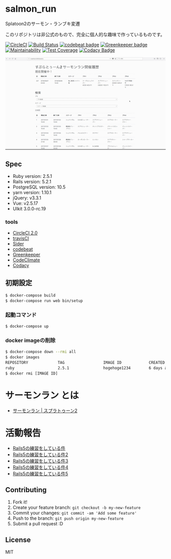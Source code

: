 # salmon_run

Splatoon2のサーモン・ランブキ変遷

このリポジトリは非公式のもので、完全に個人的な趣味で作っているものです。

[![CircleCI](https://circleci.com/gh/YutaGoto/salmon_run.svg?style=svg)](https://circleci.com/gh/YutaGoto/salmon_run)
[![Build Status](https://travis-ci.com/YutaGoto/salmon_run.svg?branch=develop)](https://travis-ci.com/YutaGoto/salmon_run)
[![codebeat badge](https://codebeat.co/badges/1ea02ea6-2394-4f03-aa37-0e789b79525a)](https://codebeat.co/projects/github-com-yutagoto-salmon_run-develop)
[![Greenkeeper badge](https://badges.greenkeeper.io/YutaGoto/salmon_run.svg)](https://greenkeeper.io/)
[![Maintainability](https://api.codeclimate.com/v1/badges/efb461dcf88ef0f1b7f6/maintainability)](https://codeclimate.com/github/YutaGoto/salmon_run/maintainability)
[![Test Coverage](https://api.codeclimate.com/v1/badges/efb461dcf88ef0f1b7f6/test_coverage)](https://codeclimate.com/github/YutaGoto/salmon_run/test_coverage)
[![Codacy Badge](https://api.codacy.com/project/badge/Grade/18d67d2bb23e488abbf5689766d5876a)](https://www.codacy.com/app/YutaGoto/salmon_run?utm_source=github.com&amp;utm_medium=referral&amp;utm_content=YutaGoto/salmon_run&amp;utm_campaign=Badge_Grade)

![salmon](salmon.gif)

## Spec

*   Ruby version: 2.5.1
*   Rails version: 5.2.1
*   PostgreSQL version: 10.5
*   yarn version: 1.10.1
*   jQuery: v3.3.1
*   Vue: v2.5.17
*   UIkit 3.0.0-rc.19

### tools

*   [CircleCI 2.0](https://circleci.com/)
*   [travisCI](https://travis-ci.org/)
*   [Sider](https://sider.review/)
*   [codebeat](https://codebeat.co/)
*   [Greenkeeper](https://greenkeeper.io/)
*   [CodeClimate](https://codeclimate.com/)
*   [Codacy](https://www.codacy.com/)

## 初期設定

```sh
$ docker-compose build
$ docker-compose run web bin/setup
```

### 起動コマンド

```sh
$ docker-compose up
```

### docker imageの削除

```sh
$ docker-compose down --rmi all
$ docker images
REPOSITORY             TAG                 IMAGE ID            CREATED             SIZE
ruby                   2.5.1               hogehoge1234        6 days ago          869MB
$ docker rmi [IMAGE ID]
```

# サーモンラン とは

*   [サーモンラン | スプラトゥーン2](https://www.nintendo.co.jp/switch/aab6a/coop/index.html)

# 活動報告

*   [Rails5の練習をしている件](https://medium.com/@gggooottto/rails5%E3%81%AE%E7%B7%B4%E7%BF%92%E3%82%92%E3%81%97%E3%81%A6%E3%81%84%E3%82%8B%E4%BB%B6-a9b46a0fb6e5)
*   [Rails5の練習をしている件2](https://medium.com/@gggooottto/rails5%E3%81%AE%E7%B7%B4%E7%BF%92%E3%82%92%E3%81%97%E3%81%A6%E3%81%84%E3%82%8B%E4%BB%B62-d4fdce635bcc)
*   [Rails5の練習をしている件3](https://medium.com/@gggooottto/rails5%E3%81%AE%E7%B7%B4%E7%BF%92%E3%82%92%E3%81%97%E3%81%A6%E3%81%84%E3%82%8B%E4%BB%B63-40398a24e7b1)
*   [Rails5の練習をしている件4](https://medium.com/@gggooottto/rails5%E3%81%AE%E7%B7%B4%E7%BF%92%E3%82%92%E3%81%97%E3%81%A6%E3%81%84%E3%82%8B%E4%BB%B64-a506426e1f71)
*   [Rails5の練習をしている件5](https://medium.com/@gggooottto/rails5%E3%81%AE%E7%B7%B4%E7%BF%92%E3%82%92%E3%81%97%E3%81%A6%E3%81%84%E3%82%8B%E4%BB%B65-da554d093d73)

## Contributing

1.  Fork it!
2.  Create your feature branch: `git checkout -b my-new-feature`
3.  Commit your changes: `git commit -am 'Add some feature'`
4.  Push to the branch: `git push origin my-new-feature`
5.  Submit a pull request :D

## License

MIT

